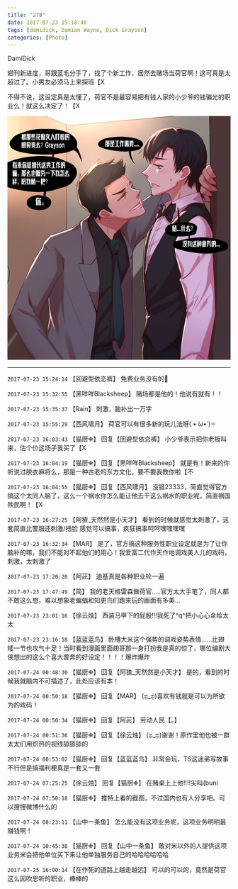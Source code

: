 ```yaml
---
title: "278"
date: 2017-07-23 15:18:48
tags: [damidick, Damian Wayne, Dick Grayson]
categories: [Photo]
---
```


<p>DamiDick</p> 
<p>翅刊新进度，哥跟蓝毛分手了，找了个新工作，居然去赌场当荷官啊！这可真是太超过了。小男友必须马上来探班【X</p> 
<p>不得不说，这设定真是太懂了，荷官不是最容易把有钱人家的小少爷的钱骗光的职业么！就这么决定了！【X</p>

![](https://raw.githubusercontent.com/alicewish/meowchain247/master/img_cVZNdzJtQk9JV2ZjakZFU1I4NWxtcUxFV3A0bEs3b25GZ1hBWlZOQ2hiMGhMZUpkQWxGaTJBPT0.jpg)

---

`2017-07-23 15:24:14` 【回避型依恋裤】 免费业务没有的🌝

`2017-07-23 15:32:55` 【黑咩咩Blacksheep】 赌场都是他的！他说有就有！！

`2017-07-23 15:35:37` 【Rain】 刺激，脑补出一万字

`2017-07-23 15:55:29` 【西风啸月】 荷官可以有很多新的玩儿法呀( • ̀ω•́ )✧

`2017-07-23 16:03:43` 【猫厨✙】 回复【回避型依恋裤】 小少爷表示把你老板叫来，估个价这场子我买了【X

`2017-07-23 16:04:19` 【猫厨✙】 回复【黑咩咩Blacksheep】 就是有！新来的你听说过脱衣麻将么，那是一种古老的东方文化，要不要我教你啦【不

`2017-07-23 16:04:55` 【猫厨✙】 回复【西风啸月】 没错23333，简直觉得官方搞这个太同人脑了，这么一个祸水你怎么能让他去干这么祸水的职业呢，简直祸国殃民啊！【X

`2017-07-23 16:27:25` 【阿猹\_天然然是小天才】 看到的时候就感觉太刺激了，这套简直比警服还刺激/捂脸 感觉可以搞事，疯狂搞事呵呵嘿嘿嘿嘿

`2017-07-23 16:32:34` 【MAR】 是了，官方搞这种服务性职业设定就是为了让你脑补的嘛，我们不能对不起他们的用心！我爱富二代作天作地调戏美人儿的戏码，刺激，太刺激了

`2017-07-23 17:20:20` 【阿茈】 迪基真是各种职业轮一遍

`2017-07-23 17:47:49` 【简】 我的老天格雷森做荷官.....官方太大手笔了，同人都不敢这么想，难以想象老蝙蝠和知更鸟们跑来玩的画面有多美...

`2017-07-23 23:01:16` 【徐云烛】 西装马甲下的屁股!!!我死了^q^把小心心全给太太

`2017-07-23 23:16:18` 【蓝蓝蓝鸟】 卧槽大米这个强势的调戏姿势表情……比翅矮一节也攻气十足！当时看到漫画里面翅哥那一身打扮我是真的惊了，哪位编剧大侠想出的这么个喜大普奔的好设定！！！！爆炸爆炸

`2017-07-24 00:48:30` 【猫厨✙】 回复【阿猹\_天然然是小天才】 是的，看到的时候我就脑内不可描述了，此处应该有本！

`2017-07-24 00:50:18` 【猫厨✙】 回复【MAR】 (ಥ\_ಥ)喜欢有钱就是可以为所欲为的戏码！

`2017-07-24 00:50:34` 【猫厨✙】 回复【阿茈】 劳动人民【。】

`2017-07-24 00:51:36` 【猫厨✙】 回复【徐云烛】 (ಥ\_ಥ)谢谢！原作里他也被一群太太们用炽热的视线舔舔舔的

`2017-07-24 00:53:02` 【猫厨✙】 回复【蓝蓝蓝鸟】 非常会玩，TS这迷弟写故事不行但是搞福利梗真是一套又一套

`2017-07-24 07:25:25` 【徐云烛】 回复【猫厨✙】 在赌桌上上他!!!!尖叫(buni

`2017-07-24 07:50:18` 【猫厨✙】 推特上看的截图，不过国内也有人分享吧。可以搜搜微博什么的

`2017-07-24 08:23:11` 【山中一条鱼】 怎么能没有这项业务呢，这项业务明明最赚钱啊！

`2017-07-24 10:45:38` 【猫厨✙】 回复【山中一条鱼】 敢对米以外的人提供这项业务米会把他单位买下来让他单独服务自己的哈哈哈哈哈哈

`2017-07-25 16:00:14` 【在作死的道路上越走越远】 可以的可以的，竟然是荷官这么因吹思听的职业，棒棒的
